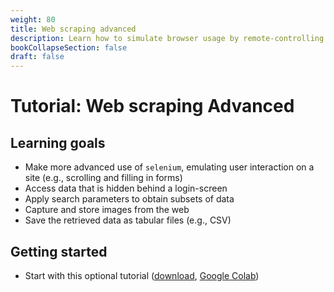```yaml
---
weight: 80
title: Web scraping advanced
description: Learn how to simulate browser usage by remote-controlling Chrome using chromedriver.
bookCollapseSection: false
draft: false
---
```


# Tutorial: Web scraping Advanced

## Learning goals

- Make more advanced use of `selenium`, emulating user interaction on a site (e.g., scrolling and filling in forms)
- Access data that is hidden behind a login-screen
- Apply search parameters to obtain subsets of data
- Capture and store images from the web
- Save the retrieved data as tabular files (e.g., CSV)

## Getting started

- Start with this optional tutorial (<a href = 'webscraping-advanced.ipynb' download>download</a>, [Google Colab](https://colab.research.google.com/github/hannesdatta/course-odcm/blob/master/content/docs/project/resources/tutorials/webscrapingadvanced/webscraping-advanced.ipynb))